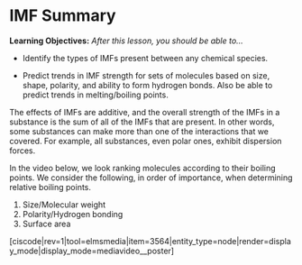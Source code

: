 # IMF Summary

**Learning Objectives:** _After this lesson, you should be able to…_

* Identify the types of IMFs present between any chemical species.

* Predict trends in IMF strength for sets of molecules based on size, shape, polarity, and ability to form hydrogen bonds. Also be able to predict trends in melting/boiling points. 


The effects of IMFs are additive, and the overall strength of the IMFs in a substance is the sum of all of the IMFs that are present. In other words, some substances can make more than one of the interactions that we covered. For example, all substances, even polar ones, exhibit dispersion forces.  


In the video below, we look ranking molecules according to their boiling points.  We consider the following, in order of importance, when determining relative boiling points.

1) Size/Molecular weight
2) Polarity/Hydrogen bonding
3) Surface area


<media-video>[ciscode|rev=1|tool=elmsmedia|item=3564|entity_type=node|render=display_mode|display_mode=mediavideo__poster]</media-video> 

<houck-math> </houck-math>